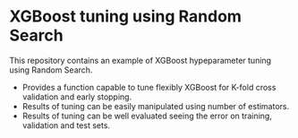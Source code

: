 # XGBoost tuning using Random Search
This repository contains an example of XGBoost hypeparameter tuning using Random Search.
- Provides a function capable to tune flexibly XGBoost for K-fold cross validation and early stopping.
- Results of tuning can be easily manipulated using number of estimators.
- Results of tuning can be well evaluated seeing the error on training, validation and test sets.
